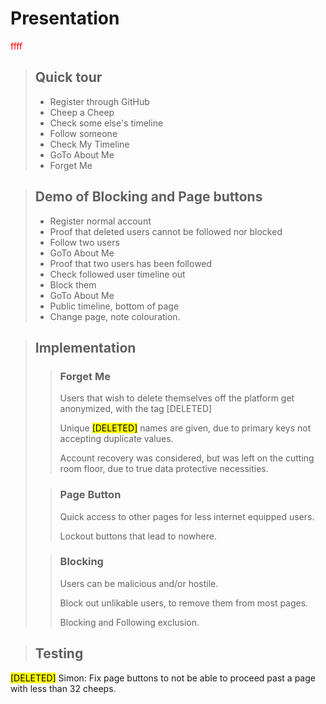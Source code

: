<style>
redColor { color: Red }

hh { color: black; background-color: yellow }
</style>

# Presentation
<redColor>ffff</redColor>
>## Quick tour
> - Register through GitHub
> - Cheep a Cheep
> - Check some else's timeline
> - Follow someone
> - Check My Timeline
> - GoTo About Me
> - Forget Me

>## Demo of Blocking and Page buttons
> - Register normal account
> - Proof that deleted users cannot be followed nor blocked
> - Follow two users
> - GoTo About Me
> - Proof that two users has been followed
> - Check followed user timeline out
> - Block them
> - GoTo About Me
> - Public timeline, bottom of page
> - Change page, note colouration.

>## Implementation
>>### Forget Me
>> Users that wish to delete themselves off the platform get anonymized, with the tag \[DELETED]
>>
>> Unique <hh>[DELETED]</hh> names are given, due to primary keys not accepting duplicate values.
>>
>> Account recovery was considered, but was left on the cutting room floor, due to true data protective necessities.
>
>>### Page Button
>> Quick access to other pages for less internet equipped users.
>>
>> Lockout buttons that lead to nowhere.
>
>>### Blocking
>> Users can be malicious and/or hostile.
>>
>> Block out unlikable users, to remove them from most pages.
>>
>> Blocking and Following exclusion.

> ## Testing
>

<hh>[DELETED]</hh>
Simon: Fix page buttons to not be able to proceed past a page with less than 32 cheeps.